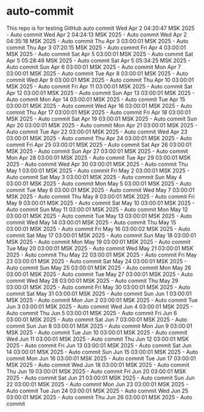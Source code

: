 # auto-commit
This repo is for testing GitHub auto commit
Wed Apr  2 04:20:47 MSK 2025 - Auto commit
Wed Apr  2 04:24:13 MSK 2025 - Auto commit
Wed Apr  2 04:35:18 MSK 2025 - Auto commit
Thu Apr  3 03:00:01 MSK 2025 - Auto commit
Thu Apr  3 07:20:15 MSK 2025 - Auto commit
Fri Apr  4 03:00:01 MSK 2025 - Auto commit
Sat Apr  5 03:00:01 MSK 2025 - Auto commit
Sat Apr  5 05:28:46 MSK 2025 - Auto commit
Sat Apr  5 05:34:25 MSK 2025 - Auto commit
Sun Apr  6 03:00:01 MSK 2025 - Auto commit
Mon Apr  7 03:00:01 MSK 2025 - Auto commit
Tue Apr  8 03:00:01 MSK 2025 - Auto commit
Wed Apr  9 03:00:01 MSK 2025 - Auto commit
Thu Apr 10 03:00:01 MSK 2025 - Auto commit
Fri Apr 11 03:00:01 MSK 2025 - Auto commit
Sat Apr 12 03:00:01 MSK 2025 - Auto commit
Sun Apr 13 03:00:01 MSK 2025 - Auto commit
Mon Apr 14 03:00:01 MSK 2025 - Auto commit
Tue Apr 15 03:00:01 MSK 2025 - Auto commit
Wed Apr 16 03:00:01 MSK 2025 - Auto commit
Thu Apr 17 03:00:01 MSK 2025 - Auto commit
Fri Apr 18 03:00:01 MSK 2025 - Auto commit
Sat Apr 19 03:00:01 MSK 2025 - Auto commit
Sun Apr 20 03:00:01 MSK 2025 - Auto commit
Mon Apr 21 03:00:01 MSK 2025 - Auto commit
Tue Apr 22 03:00:01 MSK 2025 - Auto commit
Wed Apr 23 03:00:01 MSK 2025 - Auto commit
Thu Apr 24 03:00:01 MSK 2025 - Auto commit
Fri Apr 25 03:00:01 MSK 2025 - Auto commit
Sat Apr 26 03:00:01 MSK 2025 - Auto commit
Sun Apr 27 03:00:01 MSK 2025 - Auto commit
Mon Apr 28 03:00:01 MSK 2025 - Auto commit
Tue Apr 29 03:00:01 MSK 2025 - Auto commit
Wed Apr 30 03:00:01 MSK 2025 - Auto commit
Thu May  1 03:00:01 MSK 2025 - Auto commit
Fri May  2 03:00:01 MSK 2025 - Auto commit
Sat May  3 03:00:01 MSK 2025 - Auto commit
Sun May  4 03:00:01 MSK 2025 - Auto commit
Mon May  5 03:00:01 MSK 2025 - Auto commit
Tue May  6 03:00:01 MSK 2025 - Auto commit
Wed May  7 03:00:01 MSK 2025 - Auto commit
Thu May  8 03:00:01 MSK 2025 - Auto commit
Fri May  9 03:00:01 MSK 2025 - Auto commit
Sat May 10 03:00:01 MSK 2025 - Auto commit
Sun May 11 03:00:01 MSK 2025 - Auto commit
Mon May 12 03:00:01 MSK 2025 - Auto commit
Tue May 13 03:00:01 MSK 2025 - Auto commit
Wed May 14 03:00:01 MSK 2025 - Auto commit
Thu May 15 03:00:01 MSK 2025 - Auto commit
Fri May 16 03:00:02 MSK 2025 - Auto commit
Sat May 17 03:00:01 MSK 2025 - Auto commit
Sun May 18 03:00:01 MSK 2025 - Auto commit
Mon May 19 03:00:01 MSK 2025 - Auto commit
Tue May 20 03:00:01 MSK 2025 - Auto commit
Wed May 21 03:00:01 MSK 2025 - Auto commit
Thu May 22 03:00:01 MSK 2025 - Auto commit
Fri May 23 03:00:01 MSK 2025 - Auto commit
Sat May 24 03:00:01 MSK 2025 - Auto commit
Sun May 25 03:00:01 MSK 2025 - Auto commit
Mon May 26 03:00:01 MSK 2025 - Auto commit
Tue May 27 03:00:01 MSK 2025 - Auto commit
Wed May 28 03:00:01 MSK 2025 - Auto commit
Thu May 29 03:00:01 MSK 2025 - Auto commit
Fri May 30 03:00:01 MSK 2025 - Auto commit
Sat May 31 03:00:01 MSK 2025 - Auto commit
Sun Jun  1 03:00:01 MSK 2025 - Auto commit
Mon Jun  2 03:00:01 MSK 2025 - Auto commit
Tue Jun  3 03:00:01 MSK 2025 - Auto commit
Wed Jun  4 03:00:01 MSK 2025 - Auto commit
Thu Jun  5 03:00:01 MSK 2025 - Auto commit
Fri Jun  6 03:00:01 MSK 2025 - Auto commit
Sat Jun  7 03:00:01 MSK 2025 - Auto commit
Sun Jun  8 03:00:01 MSK 2025 - Auto commit
Mon Jun  9 03:00:01 MSK 2025 - Auto commit
Tue Jun 10 03:00:01 MSK 2025 - Auto commit
Wed Jun 11 03:00:01 MSK 2025 - Auto commit
Thu Jun 12 03:00:01 MSK 2025 - Auto commit
Fri Jun 13 03:00:01 MSK 2025 - Auto commit
Sat Jun 14 03:00:01 MSK 2025 - Auto commit
Sun Jun 15 03:00:01 MSK 2025 - Auto commit
Mon Jun 16 03:00:01 MSK 2025 - Auto commit
Tue Jun 17 03:00:01 MSK 2025 - Auto commit
Wed Jun 18 03:00:01 MSK 2025 - Auto commit
Thu Jun 19 03:00:01 MSK 2025 - Auto commit
Fri Jun 20 03:00:01 MSK 2025 - Auto commit
Sat Jun 21 03:00:01 MSK 2025 - Auto commit
Sun Jun 22 03:00:01 MSK 2025 - Auto commit
Mon Jun 23 03:00:01 MSK 2025 - Auto commit
Tue Jun 24 03:00:01 MSK 2025 - Auto commit
Wed Jun 25 03:00:01 MSK 2025 - Auto commit
Thu Jun 26 03:00:01 MSK 2025 - Auto commit
